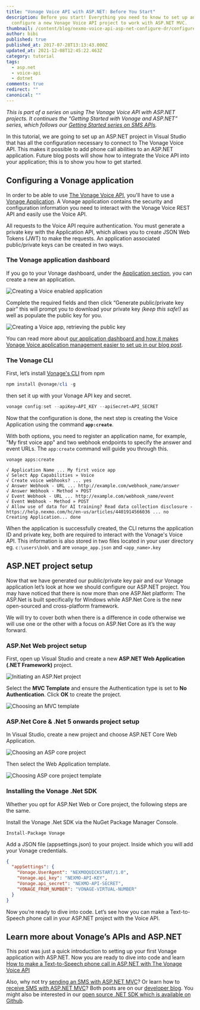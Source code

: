 ```yaml
---
title: "Vonage Voice API with ASP.NET: Before You Start"
description: Before you start! Everything you need to know to set up and
  configure a new Vonage Voice API project to work with ASP.NET MVC.
thumbnail: /content/blog/nexmo-voice-api-asp-net-configure-dr/configure-voice-asp-net.png
author: bibi
published: true
published_at: 2017-07-28T13:13:43.000Z
updated_at: 2021-12-08T12:45:22.463Z
category: tutorial
tags:
  - asp.net
  - voice-api
  - dotnet
comments: true
redirect: ""
canonical: ""
---
```

*This is part of a series on using The Vonage Voice API with ASP.NET projects. It continues the “Getting Started with Vonage and ASP.NET” series, which follows our [Getting Started series on SMS APIs](https://learn.vonage.com/blog/2017/03/23/send-sms-messages-asp-net-mvc-framework-dr/).*

In this tutorial, we are going to set up an ASP.NET project in Visual Studio that has all the configuration necessary to connect to The Vonage Voice API. This makes it possible to add phone call abilities to an ASP.NET application. Future blog posts will show how to integrate the Voice API into your application; this is to show you how to get started.

<sign-up number></sign-up>

## Configuring a Vonage application

In order to be able to use [The Vonage Voice API](https://developer.vonage.com/voice/voice-api/overview), you'll have to use a [Vonage Application](https://developer.vonage.com/application/overview).
A Vonage application contains the security and configuration information you need to interact with the Vonage Voice REST API and easily use the Voice API.

All requests to the Voice API require authentication. You must generate a private key with the Application API, which allows you to create JSON Web Tokens (JWT) to make the requests. An application associated public/private keys can be created in two ways.

### The Vonage application dashboard

If you go to your Vonage dashboard, under the [Application section](https://dashboard.nexmo.com/applications), you can create a new an application.

![Creating a Voice enabled application](/content/blog/vonage-voice-api-with-asp-net-before-you-start/create-voice-application.png)

Complete the required fields and then click “Generate public/private key pair” this will prompt you to download your private key *(keep this safe!)* as well as populate the public key for you.

![Creating a Voice app, retrieving the public key](/content/blog/vonage-voice-api-with-asp-net-before-you-start/create-voice-application-keys.png)

You can read more about [our application dashboard and how it makes Vonage Voice application management easier to set up in our blog post](https://learn.vonage.com/blog/2017/06/29/voice-application-management-easier/).

### The Vonage CLI

First, let’s install [Vonage's CLI](https://github.com/Vonage/vonage-cli) from npm

```powershell
npm install @vonage/cli -g 
```

then set it up with your Vonage API key and secret.

```powershell
vonage config:set --apiKey=API_KEY --apiSecret=API_SECRET
```

Now that the configuration is done, the next step is creating the Voice Application using the command **`app:create`**.

With both options, you need to register an application name, for example, "My first voice app" and two webhook endpoints to specify the answer and event URLs. The `app:create` command will guide you through this.

```
vonage apps:create 

√ Application Name ... My first voice app
√ Select App Capabilities » Voice
√ Create voice webhooks? ... yes
√ Answer Webhook - URL ... http://example.com/webhook_name/answer
√ Answer Webhook - Method » POST
√ Event Webhook - URL ... http://example.com/webhook_name/event
√ Event Webhook - Method » POST
√ Allow use of data for AI training? Read data collection disclosure - https://help.nexmo.com/hc/en-us/articles/4401914566036 ... no
Creating Application... done
```

When the application is successfully created, the CLI returns the application ID and private key, both are required to interact with the Vonage's Voice API. This information is also stored in two files located in your user directory eg. `c:\users\bob\` and are `vonage_app.json` and `<app_name>.key`

## ASP.NET project setup

Now that we have generated our public/private key pair and our Vonage application let’s look at how we should configure our ASP.NET project. You may have noticed that there is now more than one ASP.Net platform: The ASP.Net is built specifically for Windows while ASP.Net Core is the new open-sourced and cross-platform framework. 

We will try to cover both when there is a difference in code otherwise we will use one or the other with a focus on ASP.Net Core as it’s the way forward. 

### ASP.Net Web project setup

First, open up Visual Studio and create a new **ASP.NET Web Application (.NET Framework)** project.

![Initiating an ASP.Net project](/content/blog/nexmo-voice-api-with-asp-net-before-you-start/asp-project.png)

Select the **MVC Template** and ensure the Authentication type is set to **No Authentication**. Click **OK** to create the project.

![Choosing an MVC template](/content/blog/nexmo-voice-api-with-asp-net-before-you-start/mvc-template.png)

### ASP.Net Core & .Net 5 onwards project setup

In Visual Studio, create a new project and choose ASP.NET Core Web Application.

![Choosing an ASP core project](/content/blog/nexmo-voice-api-with-asp-net-before-you-start/aspcore-project.png)

Then select the Web Application template.

![Choosing ASP core project template](/content/blog/nexmo-voice-api-with-asp-net-before-you-start/aspcore-project-template.png)

### Installing the Vonage .Net SDK

Whether you opt for ASP.Net Web or Core project, the following steps are the same. 

Install the Vonage .Net SDK via the NuGet Package Manager Console.

```
Install-Package Vonage
```

Add a JSON file (appsettings.json) to your project. Inside which you will add your Vonage credentials.

```json
{
  "appSettings": {
    "Vonage.UserAgent": "NEXMOQUICKSTART/1.0",
    "Vonage.api_key": "NEXMO-API-KEY",
    "Vonage.api_secret": "NEXMO-API-SECRET",
    "VONAGE_FROM_NUMBER": "VONAGE-VIRTUAL-NUMBER"
  }
}
```

Now you’re ready to dive into code. Let’s see how you can make a Text-to-Speech phone call in your ASP.NET project with the Voice API.

## Learn more about Vonage’s APIs and ASP.NET

This post was just a quick introduction to setting up your first Vonage application with ASP.NET.
Now you are ready to dive into code and learn [How to make a Text-to-Speech phone call in ASP.NET with The Vonage Voice API](https://learn.vonage.com/blog/2017/07/28/text-to-speech-phone-call-dr) 

Also, why not try [sending an SMS with ASP.NET MVC](https://learn.vonage.com/blog/2017/03/23/send-sms-messages-asp-net-mvc-framework-dr/)? Or learn how to [receive SMS with ASP.NET MVC](https://learn.vonage.com/blog/2017/03/31/recieve-sms-messages-with-asp-net-mvc-framework-dr/)? Both posts are on our [developer blog](https://learn.vonage.com/blog/category/developers-2/). You might also be interested in our [open source .NET SDK which is available on Github](https://github.com/Vonage/vonage-dotnet-sdk).